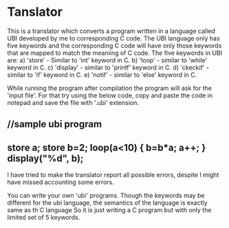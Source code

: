 # Tanslator
This is a translator which converts a program written in a language called UBI developed by me to corresponding C code. The UBI language only has five keywords and the corresponding C code will have only those keywords that are mapped to match the meaniing of C code.
The five keywords in UBI are: 
a) 'store' - Similar to 'int' keyword in C.
b) 'loop' - similar to 'while' keyword in C.
c) 'display' - similar to 'printf' keyword in C.
d) 'ckeckif' - similar to 'if' keyword in C.
e) 'notif' - similar to 'else' keyword in C.

While running the program after compilation the program will ask for the 'input file'. For that try using the below code, copy and paste the code in notepad and save the
file with '.ubi' extension.

//sample ubi program
----------------------------------
store a;
store b=2;
loop(a<10)
{
  b=b*a;
  a++;
}
display("%d", b);
---------------------------------

I have tried to make the translator report all possible errors, despite I might have missed accounting some errors.

You can write your own 'ubi' programs. Though the keywords may be different for the ubi language, the semantics of the language is exactly same as th C language 
So it is just writing a C program but with only the limited set of 5 keywords.
